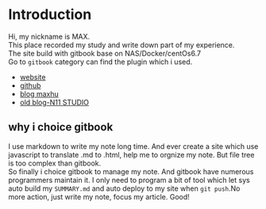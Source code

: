 # Introduction  
Hi, my nickname is MAX.  
This place recorded my study and write down part of my experience.   
The site build with gitbook base on NAS/Docker/centOs6.7  
Go to `gitbook` category can find the plugin which i used.

- [website](http://max.huder.link)
- [github](https://github.com/jhaoheng)
- [blog maxhu](http://maxdev.huder.link/)
- [old blog-N11 STUDIO](http://n11studio.blogspot.tw/)

## why i choice gitbook

I use markdown to write my note long time. And ever create a site which use javascript to translate .md to .html, help me to orgnize my note. But file tree is too complex than gitbook.     
So finally i choice gitbook to manage my note. And gitbook have numerous programmers maintain it.
I only need to program a bit of tool which let sys auto build my `SUMMARY.md` and auto deploy to my site when ```git push```.No more action, just write my note, focus my article. Good!
